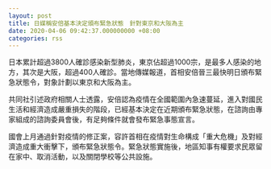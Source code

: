 ```yaml
---
layout: post
title: 日媒稱安倍基本決定頒布緊急狀態　針對東京和大阪為主
date: 2020-04-06 09:42:37.000000000 +08:00
categories: rss
---
```


日本累計超過3800人確診感染新型肺炎，東京佔超過1000宗，是最多人感染的地方，其次是大阪，超過400人確診。當地傳媒報道，首相安倍晉三最快明日頒布緊急狀態令，對象計劃以東京和大阪為主。

共同社引述政府相關人士透露，安倍認為疫情在全國範圍內急速蔓延，進入對國民生活和經濟造成嚴重損失的階段，已經基本決定在近期頒布緊急狀態，在諮詢由專家組成的諮詢委員會後，有足夠條件就會發布緊急事態宣言。

國會上月通過針對疫情的修正案，容許首相在疫情對生命構成「重大危機」及對經濟造成重大衝擊下，頒布緊急狀態令。緊急狀態實施後，地區知事有權要求民眾留在家中、取消活動，以及關閉學校等公共設施。
